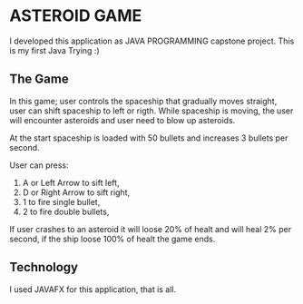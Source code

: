 # ASTEROID GAME

I developed this application as JAVA PROGRAMMING capstone project. This is my first Java Trying :) 

## The Game

In this game; user controls the spaceship that gradually moves straight, user can shift spaceship to left or rigth. 
While spaceship is moving, the user will encounter asteroids and user need to blow up asteroids. 

At the start spaceship is loaded with 50 bullets and increases 3 bullets per second. 

User can press:  
1. A or Left Arrow to sift left,  
2. D or Right Arrow to sift right,
3. 1 to fire single bullet, 
4. 2 to fire double bullets,

If user crashes to an asteroid it will loose 20% of healt and will heal 2% per second, if the ship loose 100% of healt 
the game ends.

## Technology

I used JAVAFX for this application, that is all.